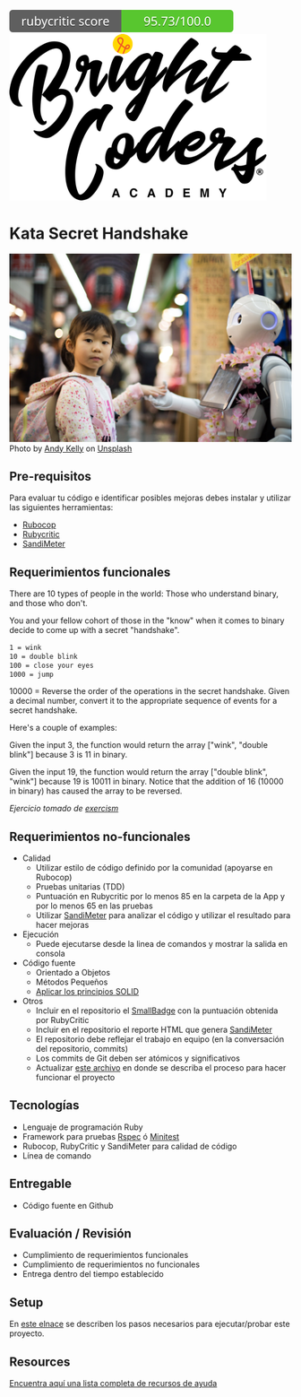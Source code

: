 ![rubycritic](badges/rubycritic_badge_score.svg)
![BrightCoders Logo](img/logo-bc.png)

# Kata Secret Handshake
![cover](img/cover.jpg)
<span>Photo by <a href="https://unsplash.com/@askkell?utm_source=unsplash&amp;utm_medium=referral&amp;utm_content=creditCopyText">Andy Kelly</a> on <a href="https://unsplash.com/s/photos/handshake?utm_source=unsplash&amp;utm_medium=referral&amp;utm_content=creditCopyText">Unsplash</a></span>

## Pre-requisitos
Para evaluar tu código e identificar posibles mejoras debes instalar y utilizar las siguientes herramientas:

- [Rubocop](https://github.com/bright-coders/commons/tree/master/topics/rubocop)
- [Rubycritic](https://github.com/bright-coders/commons/tree/master/topics/rubycritic)
- [SandiMeter](https://github.com/makaroni4/sandi_meter)

## Requerimientos funcionales

There are 10 types of people in the world: Those who understand binary, and those who don't.

You and your fellow cohort of those in the "know" when it comes to binary decide to come up with a secret "handshake".

```
1 = wink
10 = double blink
100 = close your eyes
1000 = jump
```

10000 = Reverse the order of the operations in the secret handshake.
Given a decimal number, convert it to the appropriate sequence of events for a secret handshake.

Here's a couple of examples:

Given the input 3, the function would return the array ["wink", "double blink"] because 3 is 11 in binary.

Given the input 19, the function would return the array ["double blink", "wink"] because 19 is 10011 in binary. Notice that the addition of 16 (10000 in binary) has caused the array to be reversed.

_Ejercicio tomado de [exercism](https://exercism.io/)_

## Requerimientos no-funcionales
- Calidad
  - Utilizar estilo de código definido por la comunidad (apoyarse en Rubocop)
  - Pruebas unitarias (TDD)
  - Puntuación en Rubycritic por lo menos 85 en la carpeta de la App y por lo menos 65 en las pruebas
  - Utilizar [SandiMeter](https://github.com/makaroni4/sandi_meter) para analizar el código y utilizar el resultado para hacer mejoras
- Ejecución
  - Puede ejecutarse desde la linea de comandos y mostrar la salida en consola
- Código fuente
  - Orientado a Objetos 
  - Métodos Pequeños
  - [Aplicar los principios SOLID](https://rubygarage.org/blog/solid-principles-of-ood)
- Otros
  - Incluir en el repositorio el [SmallBadge](https://github.com/jorge27/tutorial-rubycritic-small-badge) con la puntuación obtenida por RubyCritic
  - Incluir en el repositorio el reporte HTML que genera [SandiMeter](https://github.com/makaroni4/sandi_meter)
  - El repositorio debe reflejar el trabajo en equipo (en la conversación del repositorio, commits)
  - Los commits de Git deben ser atómicos y significativos
  - Actualizar [este archivo](setup/README.md) en donde se describa el proceso para hacer funcionar el proyecto 

## Tecnologías
- Lenguaje de programación Ruby
- Framework para pruebas [Rspec](https://rspec.info/) ó [Minitest](https://github.com/seattlerb/minitest)
- Rubocop, RubyCritic y SandiMeter para calidad de código
- Línea de comando

## Entregable
- Código fuente en Github
  
## Evaluación / Revisión
- Cumplimiento de requerimientos funcionales
- Cumplimiento de requerimientos no funcionales 
- Entrega dentro del tiempo establecido

## Setup
En [este elnace](setup/README.md) se describen los pasos necesarios para ejecutar/probar este proyecto.

## Resources
[Encuentra aquí una lista completa de recursos de ayuda](https://github.com/bright-coders/commons/tree/master/topics/resources)

